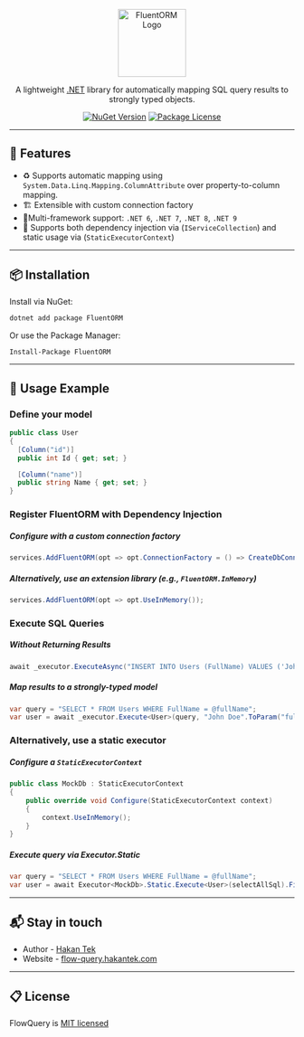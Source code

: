 <p align="center">
  <a href="http://fluent-query.hakantek.com/" target="blank"><img src="https://raw.githubusercontent.com/hakanttek/FluentORM/e37ea2e42c27d99a8478219ee92a3873fc18c8ba/assest/icon.svg" width="120" alt="FluentORM Logo" /></a>
</p>
  <p align="center">A lightweight <a href="http://nodejs.org" target="_blank">.NET</a> library for automatically mapping SQL query results to strongly typed objects.</p>
    <p align="center">
<a href="https://www.nuget.org/packages/FluentORM" target="_blank"><img src="https://img.shields.io/nuget/v/FluentORM.svg?style=flat" alt="NuGet Version" /></a>
<a href="https://raw.githubusercontent.com/hakanttek/FluentORM/refs/heads/master/LICENSE.txt" target="_blank"><img src="https://img.shields.io/github/license/hakanttek/FluentORM" alt="Package License" /></a>
</p>

---
## 🚀 Features

- ♻️ Supports automatic mapping using `System.Data.Linq.Mapping.ColumnAttribute` over property-to-column mapping.
- 🏗️ Extensible with custom connection factory
- 🧩Multi-framework support: `.NET 6`, `.NET 7`, `.NET 8`, `.NET 9`
- 🧪 Supports both dependency injection via (`IServiceCollection`) and static usage via (`StaticExecutorContext`)
---
## 📦 Installation

Install via NuGet:

```bash
dotnet add package FluentORM
```

Or use the Package Manager:
```bash
Install-Package FluentORM
```
---
## 🚀 Usage Example

### Define your model
```csharp
public class User
{
  [Column("id")]
  public int Id { get; set; }

  [Column("name")]
  public string Name { get; set; }
}
```

### Register FluentORM with Dependency Injection
##### Configure with a custom connection factory
```csharp
services.AddFluentORM(opt => opt.ConnectionFactory = () => CreateDbConnection(cnnStr));
```
##### Alternatively, use an extension library (e.g., `FluentORM.InMemory`)
```csharp
services.AddFluentORM(opt => opt.UseInMemory());
```

### Execute SQL Queries
##### Without Returning Results
```csharp
await _executor.ExecuteAsync("INSERT INTO Users (FullName) VALUES ('John Doe');");
```
##### Map results to a strongly-typed model
```csharp
var query = "SELECT * FROM Users WHERE FullName = @fullName";
var user = await _executor.Execute<User>(query, "John Doe".ToParam("fullName")).FirstOrDefaultAsync();
```

### Alternatively, use a static executor
##### Configure a `StaticExecutorContext`
```csharp
public class MockDb : StaticExecutorContext
{
    public override void Configure(StaticExecutorContext context)
    {
        context.UseInMemory();
    }
}
```
##### Execute query via Executor<TContext>.Static
```csharp
var query = "SELECT * FROM Users WHERE FullName = @fullName";
var user = await Executor<MockDb>.Static.Execute<User>(selectAllSql).FirstOrDefaultAsync();
```
---
## 📬 Stay in touch
- Author - [Hakan Tek](https://www.hakantek.com/)
- Website - [flow-query.hakantek.com](https://flow-query.hakantek.com/)
---
## 📋 License
FlowQuery is [MIT licensed](https://raw.githubusercontent.com/hakanttek/FluentORM/refs/heads/master/LICENSE.txt)